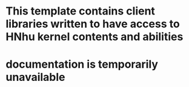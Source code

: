 # This template contains client libraries written to have access to HNhu kernel contents and abilities
# documentation is temporarily unavailable
